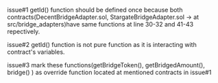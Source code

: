 issue#1
getId() function should be defined once because both contracts(DecentBridgeAdapter.sol, StargateBridgeAdapter.sol ->  at src/bridge_adapters)have same functions at line 30-32 and 41-43 repectively. 

issue#2
getId() function is not pure function as it is interacting with contract's variables.

issue#3
mark these functions(getBridgeToken(), getBridgedAmount(), bridge() ) as override function located at mentioned contracts in issue#1
